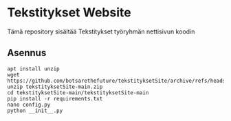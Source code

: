 # Tekstitykset Website
Tämä repository sisältää Tekstitykset työryhmän nettisivun koodin

## Asennus
```shell
apt install unzip
wget https://github.com/botsarethefuture/tekstityksetSite/archive/refs/heads/main.zip
unzip tekstityksetSite-main.zip
cd tekstityksetSite-main/tekstityksetSite-main
pip install -r requirements.txt
nano config.py
python __init__.py
```